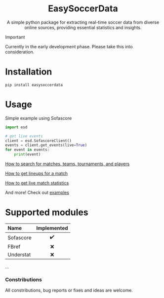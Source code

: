 <h1 align="center">EasySoccerData</h1>
<p align="center">
A simple python package for extracting real-time soccer data from diverse online sources, providing essential statistics and insights.
</p>


> [!IMPORTANT]  
> Currently in the early development phase. Please take this into consideration.

# Installation
```
pip install easysoccerdata
```

# Usage
Simple example using Sofascore
```py
import esd

# get live events
client = esd.SofascoreClient()
events = client.get_events(live=True)
for event in events:
    print(event)
```

[How to search for matches, teams, tournaments, and players](https://github.com/manucabral/EasySoccerData/blob/main/examples/search_matchs.py)

[How to get lineups for a match](https://github.com/manucabral/EasySoccerData/blob/main/examples/match_lineups.py)

[How to get live match statistics](https://github.com/manucabral/EasySoccerData/blob/main/examples/get_live_matchs.py)

And more! Check out [examples](https://github.com/manucabral/EasySoccerData/tree/main/examples)

# Supported modules

| Name | Implemented |
| :---  | :---: |
| Sofascore   | ✔️ |
| FBref    | ❌ |
| Understat | ❌ |
...

### Constributions
All constributions, bug reports or fixes and ideas are welcome.
